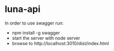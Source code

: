 # luna-api

In order to use swagger run:

*   npm install -g swagger
*   start the server with node server
*   browse to http://localhost:3010/dist/index.html